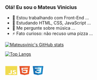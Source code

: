 ### Olá! Eu sou o Mateus Vinicius

- 🔭 Estou trabalhando com Front-End ...
- 🌱 Estudando HTML, CSS, JavaScript ...
- 💬 Me pergunte sobre música ...
- ⚡ Fato curioso: não recuso uma pizza ...

[![Mateusvinic's GitHub stats](https://github-readme-stats.vercel.app/api?username=mateusvinic)](https://github.com/mateusvinic/github-readme-stats)

[![Top Langs](https://github-readme-stats.vercel.app/api/top-langs/?username=mateusvinic&langs_count=8)](https://github.com/mateusvinic/github-readme-stats)
<div style="display: inline_block"><br>
  <img align="center" alt="Rafa-Js" height="30" width="40" src="https://raw.githubusercontent.com/devicons/devicon/master/icons/javascript/javascript-plain.svg">
  <img align="center" alt="Rafa-Ts" height="30" width="40" src="https://raw.githubusercontent.com/devicons/devicon/master/icons/html5/html5-original.svg">
  <img align="center" alt="Rafa-CSS" height="30" width="40" src="https://raw.githubusercontent.com/devicons/devicon/master/icons/css3/css3-original.svg"> 
</div>


  
  ##
